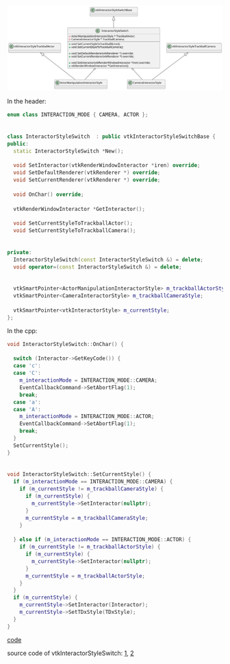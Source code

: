 <img src="images/InteractorStyleSwitch.svg" />

In the header:
```cpp
enum class INTERACTION_MODE { CAMERA, ACTOR };


class InteractorStyleSwitch  : public vtkInteractorStyleSwitchBase {
public:
  static InteractorStyleSwitch *New();

  void SetInteractor(vtkRenderWindowInteractor *iren) override;
  void SetDefaultRenderer(vtkRenderer *) override;
  void SetCurrentRenderer(vtkRenderer *) override;
  
  void OnChar() override;

  vtkRenderWindowInteractor *GetInteractor();

  void SetCurrentStyleToTrackballActor();
  void SetCurrentStyleToTrackballCamera();


private:
  InteractorStyleSwitch(const InteractorStyleSwitch &) = delete;
  void operator=(const InteractorStyleSwitch &) = delete;


  vtkSmartPointer<ActorManipulationInteractorStyle> m_trackballActorStyle;
  vtkSmartPointer<CameraInteractorStyle> m_trackballCameraStyle;

  vtkSmartPointer<vtkInteractorStyle> m_currentStyle;
};
```

In the cpp:

```cpp
void InteractorStyleSwitch::OnChar() {

  switch (Interactor->GetKeyCode()) {
  case 'c':
  case 'C':
    m_interactionMode = INTERACTION_MODE::CAMERA;
    EventCallbackCommand->SetAbortFlag(1);
    break;
  case 'a':
  case 'A':
    m_interactionMode = INTERACTION_MODE::ACTOR;
    EventCallbackCommand->SetAbortFlag(1);
    break;
  }
  SetCurrentStyle();
}


void InteractorStyleSwitch::SetCurrentStyle() {
  if (m_interactionMode == INTERACTION_MODE::CAMERA) {
    if (m_currentStyle != m_trackballCameraStyle) {
      if (m_currentStyle) {
        m_currentStyle->SetInteractor(nullptr);
      }
      m_currentStyle = m_trackballCameraStyle;
    }

  } else if (m_interactionMode == INTERACTION_MODE::ACTOR) {
    if (m_currentStyle != m_trackballActorStyle) {
      if (m_currentStyle) {
        m_currentStyle->SetInteractor(nullptr);
      }
      m_currentStyle = m_trackballActorStyle;
    }
  }
  if (m_currentStyle) {
    m_currentStyle->SetInteractor(Interactor);
    m_currentStyle->SetTDxStyle(TDxStyle);
  }
}
```

[code](../vtk/InteractorStyleSwitch.cpp)

source code of vtkInteractorStyleSwitch: [1](https://github.com/Kitware/VTK/blob/master/Interaction/Style/vtkInteractorStyleSwitch.h), [2](https://github.com/Kitware/VTK/blob/master/Interaction/Style/vtkInteractorStyleSwitch.cxx)

